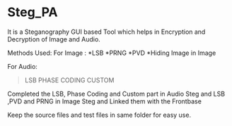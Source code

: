 # Steg_PA

It is a Steganography GUI based Tool which helps in Encryption and Decryption of Image and Audio.

Methods Used:
For Image :
*LSB
*PRNG
*PVD
*Hiding Image in Image

For Audio:
>LSB
PHASE CODING
CUSTOM 

Completed the LSB, Phase Coding and Custom part in Audio Steg and LSB ,PVD and PRNG in Image Steg and Linked them with the Frontbase

Keep the source files and test files in same folder for easy use.
